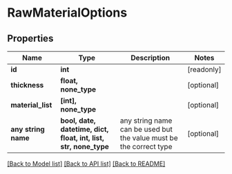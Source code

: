 # RawMaterialOptions


## Properties
Name | Type | Description | Notes
------------ | ------------- | ------------- | -------------
**id** | **int** |  | [readonly] 
**thickness** | **float, none_type** |  | [optional] 
**material_list** | **[int], none_type** |  | [optional] 
**any string name** | **bool, date, datetime, dict, float, int, list, str, none_type** | any string name can be used but the value must be the correct type | [optional]

[[Back to Model list]](../README.md#documentation-for-models) [[Back to API list]](../README.md#documentation-for-api-endpoints) [[Back to README]](../README.md)


